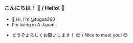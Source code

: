 ### こんにちは！ 👋 / Hello! 👋
- 👋 Hi, I’m @tugaa360
- I'm living in A Japan.

* どうぞよろしくお願いします！ 😊 / Nice to meet you! 😊
<!---
- 💞️ I’m looking to collaborate on ...
- 📫 How to reach me ...
- 😄 Pronouns: ...
- ⚡ Fun fact: ...

- 👀 I’m interested in ...
#### 興味があること / Interests

* 💻 プログラミング (特にPythonに興味があり、勉強中です！) / 💻 Programming (I'm particularly interested in Python and currently studying it!)
* 🤖 機械学習 (基礎から学んでみたいと思っています) / 🤖 Machine Learning (I'm interested in learning the basics.)
* 🌐 Web開発 (フロントエンドの技術に興味があります) / 🌐 Web Development (I'm interested in front-end technologies.)

- 🌱 I’m currently learning ...

* 💻 プログラミング (特にPythonに興味があり、勉強中です！) / 💻 Programming (I'm particularly interested in Python and currently studying it!)
* 🤖 機械学習 (基礎から学んでみたいと思っています) / 🤖 Machine Learning (I'm interested in learning the basics.)
* 🌐 Web開発 (フロントエンドの技術に興味があります) / 🌐 Web Development (I'm interested in front-end technologies.)
  
GitHubでは、興味のある分野のコードを読んだり、簡単なプロジェクトに挑戦したりしたいです。

On GitHub, I'd like to read code in areas I'm interested in, try out small projects.



tugaa360/tugaa360 is a ✨ special ✨ repository because its `README.md` (this file) appears on your GitHub profile.
You can click the Preview link to take a look at your changes.
--->
